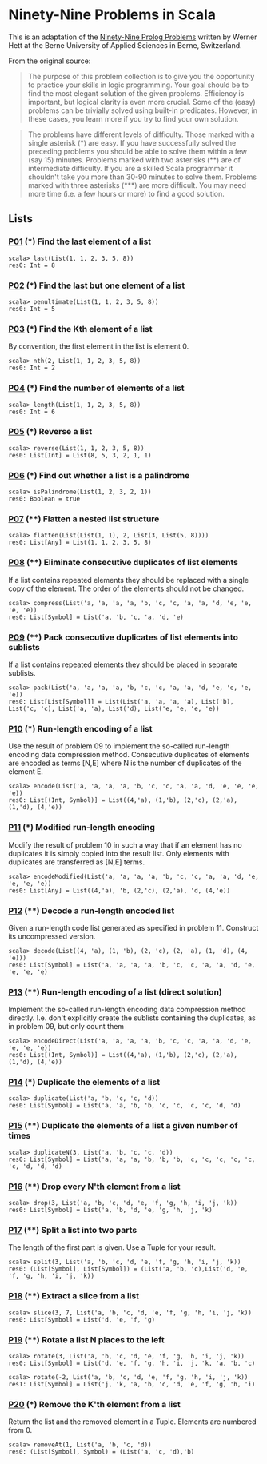 # Ninety-Nine Problems in Scala

This is an adaptation of the [Ninety-Nine Prolog Problems](https://sites.google.com/site/prologsite/prolog-problems) written by Werner Hett at the Berne University of Applied Sciences in Berne, Switzerland.

From the original source:

> The purpose of this problem collection is to give you the opportunity to practice your skills in logic programming. Your goal should be to find the most elegant solution of the given problems. Efficiency is important, but logical clarity is even more crucial. Some of the (easy) problems can be trivially solved using built-in predicates. However, in these cases, you learn more if you try to find your own solution.

> The problems have different levels of difficulty. Those marked with a single asterisk (\*) are easy. If you have successfully solved the preceding problems you should be able to solve them within a few (say 15) minutes. Problems marked with two asterisks (\*\*) are of intermediate difficulty. If you are a skilled Scala programmer it shouldn't take you more than 30-90 minutes to solve them. Problems marked with three asterisks (\*\*\*) are more difficult. You may need more time (i.e. a few hours or more) to find a good solution.

## Lists

### [P01](https://github.com/dips7189/ninety-nine-scala-problems/blob/master/src/main/scala/challenges/lists/P01.scala) **(\*) Find the last element of a list**

```console
scala> last(List(1, 1, 2, 3, 5, 8))
res0: Int = 8
```

### [P02](https://github.com/dips7189/ninety-nine-scala-problems/blob/master/src/main/scala/challenges/lists/P02.scala) **(\*) Find the last but one element of a list**

```console
scala> penultimate(List(1, 1, 2, 3, 5, 8))
res0: Int = 5
```

### [P03](https://github.com/dips7189/ninety-nine-scala-problems/blob/master/src/main/scala/challenges/lists/P03.scala) **(\*) Find the Kth element of a list**

By convention, the first element in the list is element 0.

```console
scala> nth(2, List(1, 1, 2, 3, 5, 8))
res0: Int = 2
```

### [P04](https://github.com/dips7189/ninety-nine-scala-problems/blob/master/src/main/scala/challenges/lists/P04.scala) **(\*) Find the number of elements of a list**

```console
scala> length(List(1, 1, 2, 3, 5, 8))
res0: Int = 6
```

### [P05](https://github.com/dips7189/ninety-nine-scala-problems/blob/master/src/main/scala/challenges/lists/P05.scala) **(\*) Reverse a list**

```console
scala> reverse(List(1, 1, 2, 3, 5, 8))
res0: List[Int] = List(8, 5, 3, 2, 1, 1)
```

### [P06](https://github.com/dips7189/ninety-nine-scala-problems/blob/master/src/main/scala/challenges/lists/P06.scala) **(\*) Find out whether a list is a palindrome**

```console
scala> isPalindrome(List(1, 2, 3, 2, 1))
res0: Boolean = true
```

### [P07](https://github.com/dips7189/ninety-nine-scala-problems/blob/master/src/main/scala/challenges/lists/P07.scala) **(\*\*) Flatten a nested list structure**

```console
scala> flatten(List(List(1, 1), 2, List(3, List(5, 8))))
res0: List[Any] = List(1, 1, 2, 3, 5, 8)
```

### [P08](https://github.com/dips7189/ninety-nine-scala-problems/blob/master/src/main/scala/challenges/lists/P08.scala) **(\*\*) Eliminate consecutive duplicates of list elements**

If a list contains repeated elements they should be replaced with a single copy of the element. The order of the elements should not be changed.

```console
scala> compress(List('a, 'a, 'a, 'a, 'b, 'c, 'c, 'a, 'a, 'd, 'e, 'e, 'e, 'e))
res0: List[Symbol] = List('a, 'b, 'c, 'a, 'd, 'e)
```

### [P09](https://github.com/dips7189/ninety-nine-scala-problems/blob/master/src/main/scala/challenges/lists/P09.scala) **(\*\*) Pack consecutive duplicates of list elements into sublists**

If a list contains repeated elements they should be placed in separate sublists.

```console
scala> pack(List('a, 'a, 'a, 'a, 'b, 'c, 'c, 'a, 'a, 'd, 'e, 'e, 'e, 'e))
res0: List[List[Symbol]] = List(List('a, 'a, 'a, 'a), List('b), List('c, 'c), List('a, 'a), List('d), List('e, 'e, 'e, 'e))
```

### [P10](https://github.com/dips7189/ninety-nine-scala-problems/blob/master/src/main/scala/challenges/lists/P10.scala) **(\*) Run-length encoding of a list**

Use the result of problem 09 to implement the so-called run-length encoding data compression method. Consecutive duplicates of elements are encoded as terms [N,E] where N is the number of duplicates of the element E.

```console
scala> encode(List('a, 'a, 'a, 'a, 'b, 'c, 'c, 'a, 'a, 'd, 'e, 'e, 'e, 'e))
res0: List[(Int, Symbol)] = List((4,'a), (1,'b), (2,'c), (2,'a), (1,'d), (4,'e))
```

### [P11](https://github.com/dips7189/ninety-nine-scala-problems/blob/master/src/main/scala/challenges/lists/P11.scala) **(\*) Modified run-length encoding**

Modify the result of problem 10 in such a way that if an element has no duplicates it is simply copied into the result list. Only elements with duplicates are transferred as [N,E] terms.

```console
scala> encodeModified(List('a, 'a, 'a, 'a, 'b, 'c, 'c, 'a, 'a, 'd, 'e, 'e, 'e, 'e))
res0: List[Any] = List((4,'a), 'b, (2,'c), (2,'a), 'd, (4,'e))
```

### [P12](https://github.com/dips7189/ninety-nine-scala-problems/blob/master/src/main/scala/challenges/lists/P12.scala) **(\*\*) Decode a run-length encoded list**

Given a run-length code list generated as specified in problem 11. Construct its uncompressed version.

```console
scala> decode(List((4, 'a), (1, 'b), (2, 'c), (2, 'a), (1, 'd), (4, 'e)))
res0: List[Symbol] = List('a, 'a, 'a, 'a, 'b, 'c, 'c, 'a, 'a, 'd, 'e, 'e, 'e, 'e)
```

### [P13](https://github.com/dips7189/ninety-nine-scala-problems/blob/master/src/main/scala/challenges/lists/P13.scala) **(\*\*) Run-length encoding of a list (direct solution)**

Implement the so-called run-length encoding data compression method directly. I.e. don't explicitly create the sublists containing the duplicates, as in problem 09, but only count them

```console
scala> encodeDirect(List('a, 'a, 'a, 'a, 'b, 'c, 'c, 'a, 'a, 'd, 'e, 'e, 'e, 'e))
res0: List[(Int, Symbol)] = List((4,'a), (1,'b), (2,'c), (2,'a), (1,'d), (4,'e))
```

### [P14](https://github.com/dips7189/ninety-nine-scala-problems/blob/master/src/main/scala/challenges/lists/P14.scala) **(\*) Duplicate the elements of a list**

```console
scala> duplicate(List('a, 'b, 'c, 'c, 'd))
res0: List[Symbol] = List('a, 'a, 'b, 'b, 'c, 'c, 'c, 'c, 'd, 'd)
```

### [P15](https://github.com/dips7189/ninety-nine-scala-problems/blob/master/src/main/scala/challenges/lists/P15.scala) **(\*\*) Duplicate the elements of a list a given number of times**

```console
scala> duplicateN(3, List('a, 'b, 'c, 'c, 'd))
res0: List[Symbol] = List('a, 'a, 'a, 'b, 'b, 'b, 'c, 'c, 'c, 'c, 'c, 'c, 'd, 'd, 'd)
```

### [P16](https://github.com/dips7189/ninety-nine-scala-problems/blob/master/src/main/scala/challenges/lists/P16.scala) **(\*\*) Drop every N'th element from a list**

```console
scala> drop(3, List('a, 'b, 'c, 'd, 'e, 'f, 'g, 'h, 'i, 'j, 'k))
res0: List[Symbol] = List('a, 'b, 'd, 'e, 'g, 'h, 'j, 'k)
```

### [P17](https://github.com/dips7189/ninety-nine-scala-problems/blob/master/src/main/scala/challenges/lists/P17.scala) **(\*\*) Split a list into two parts**

The length of the first part is given. Use a Tuple for your result.

```console
scala> split(3, List('a, 'b, 'c, 'd, 'e, 'f, 'g, 'h, 'i, 'j, 'k))
res0: (List[Symbol], List[Symbol]) = (List('a, 'b, 'c),List('d, 'e, 'f, 'g, 'h, 'i, 'j, 'k))
```

### [P18](https://github.com/dips7189/ninety-nine-scala-problems/blob/master/src/main/scala/challenges/lists/P18.scala) **(\*\*) Extract a slice from a list**

```console
scala> slice(3, 7, List('a, 'b, 'c, 'd, 'e, 'f, 'g, 'h, 'i, 'j, 'k))
res0: List[Symbol] = List('d, 'e, 'f, 'g)
```

### [P19](https://github.com/dips7189/ninety-nine-scala-problems/blob/master/src/main/scala/challenges/lists/P19.scala) **(\*\*) Rotate a list N places to the left**

```console
scala> rotate(3, List('a, 'b, 'c, 'd, 'e, 'f, 'g, 'h, 'i, 'j, 'k))
res0: List[Symbol] = List('d, 'e, 'f, 'g, 'h, 'i, 'j, 'k, 'a, 'b, 'c)

scala> rotate(-2, List('a, 'b, 'c, 'd, 'e, 'f, 'g, 'h, 'i, 'j, 'k))
res1: List[Symbol] = List('j, 'k, 'a, 'b, 'c, 'd, 'e, 'f, 'g, 'h, 'i)
```

### [P20](https://github.com/dips7189/ninety-nine-scala-problems/blob/master/src/main/scala/challenges/lists/P20.scala) **(\*) Remove the K'th element from a list**

Return the list and the removed element in a Tuple. Elements are numbered from 0.

```console
scala> removeAt(1, List('a, 'b, 'c, 'd))
res0: (List[Symbol], Symbol) = (List('a, 'c, 'd),'b)
```